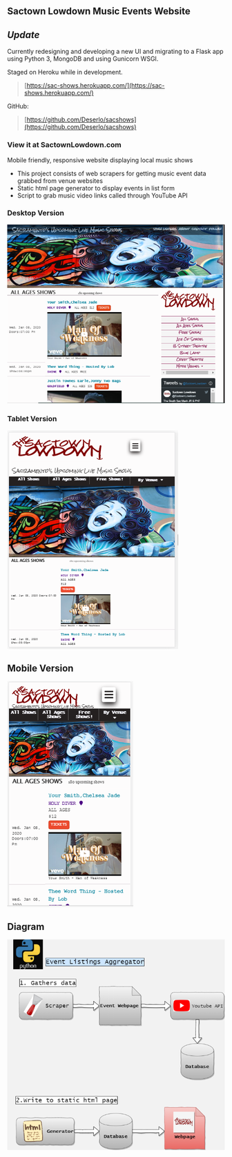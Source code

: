 ## Sactown Lowdown Music Events Website

## *Update*
<p>Currently redesigning and developing a  new UI and migrating to a Flask app using Python 3, MongoDB and using Gunicorn WSGI.</p>

Staged on Heroku while in development. 
> [https://sac-shows.herokuapp.com/](https://sac-shows.herokuapp.com/)

GitHub:
> [https://github.com/Deserlo/sacshows](https://github.com/Deserlo/sacshows)


### View it at SactownLowdown.com
Mobile friendly, responsive website displaying local music shows
- This project consists of  web scrapers for getting music event data grabbed from venue websites
- Static html page generator to display events in list form
- Script to grab music video links called through YouTube API

### Desktop Version
![Desktop Version](https://github.com/Deserlo/Events-with-Youtube-aggregator/blob/master/stlddesktopcapture.PNG)

### Tablet Version
![enter image description here](https://github.com/Deserlo/Events-with-Youtube-aggregator/blob/master/stldtabletcapture.PNG)

## Mobile Version
![enter image description here](https://github.com/Deserlo/Events-with-Youtube-aggregator/blob/master/stldmobilecapture.PNG)

## Diagram
![Diagram](https://github.com/Deserlo/Events-with-Youtube-aggregator/blob/master/Stld.png)
